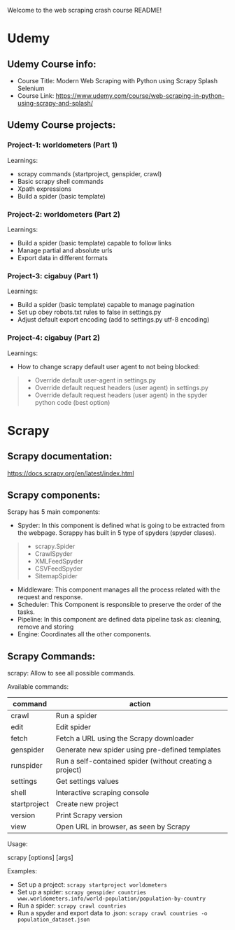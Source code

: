 Welcome to the web scraping crash course README!

# Udemy

## Udemy Course info:
* Course Title: Modern Web Scraping with Python using Scrapy Splash Selenium
* Course Link: https://www.udemy.com/course/web-scraping-in-python-using-scrapy-and-splash/

## Udemy Course projects:

### Project-1: worldometers (Part 1)
Learnings:
* scrapy commands (startproject, genspider, crawl)
* Basic scrapy shell commands
* Xpath expressions
* Build a spider (basic template)

### Project-2: worldometers (Part 2)
Learnings:
* Build a spider (basic template) capable to follow links
* Manage partial and absolute urls
* Export data in different formats

### Project-3: cigabuy (Part 1) 
Learnings:
* Build a spider (basic template) capable to manage pagination
* Set up obey robots.txt rules to false in settings.py
* Adjust default export encoding (add to settings.py utf-8 encoding)

### Project-4: cigabuy (Part 2) 
Learnings: 
* How to change scrapy default user agent to not being blocked:
> * Override default user-agent in settings.py
> * Override default request headers (user agent) in settings.py
> * Override default request headers (user agent) in the spyder python code (best option)


# Scrapy

## Scrapy documentation: 
https://docs.scrapy.org/en/latest/index.html

## Scrapy components:
Scrapy has 5 main components:
* Spyder: In this component is defined what is going to be extracted from the webpage. Scrappy has built in 5 type of spyders (spyder clases).
> * scrapy.Spider
> * CrawlSpyder
> * XMLFeedSpyder
> * CSVFeedSpyder
> * SitemapSpider
* Middleware: This component manages all the process related with the request and response.
* Scheduler: This Component is responsible to preserve the order of the tasks.
* Pipeline: In this component are defined data pipeline task as: cleaning, remove and storing
* Engine: Coordinates all the other components.

## Scrapy Commands:
scrapy: Allow to see all possible commands.

Available commands:

| command | action |
|---|---|
| crawl | Run a spider |
| edit | Edit spider |
| fetch | Fetch a URL using the Scrapy downloader |
| genspider | Generate new spider using pre-defined templates |
| runspider |  Run a self-contained spider (without creating a project) |
| settings | Get settings values |
| shell | Interactive scraping console |
| startproject | Create new project |
| version | Print Scrapy version |
| view | Open URL in browser, as seen by Scrapy |

Usage:

scrapy <command> [options] [args]

Examples:
* Set up a project: `scrapy startproject worldometers`
* Set up a spider: `scrapy genspider countries www.worldometers.info/world-population/population-by-country`
* Run a spider: `scrapy crawl countries` 
* Run a spyder and export data to .json: `scrapy crawl countries -o population_dataset.json`